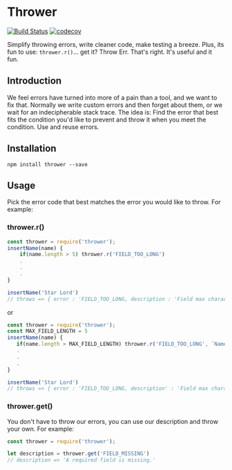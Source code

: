 # Thrower
[![Build Status](https://travis-ci.org/hectotruj/thrower.svg?branch=master)](https://travis-ci.org/hectotruj/thrower)
[![codecov](https://codecov.io/gh/hectotruj/thrower/branch/master/graph/badge.svg)](https://codecov.io/gh/hectotruj/thrower) 

Simplify throwing errors, write cleaner code, make testing a breeze. Plus, its fun to use: `thrower.r()`... get it? Throw Err. That's right. It's useful and it fun. 
## Introduction

We feel errors have turned into more of a pain than a tool, and we want to fix that. Normally we write custom errors and then forget about them, or we wait for an indecipherable stack trace. The idea is: Find the error that best fits the condition you'd like to prevent and throw it when you meet the condition. Use and reuse errors.

## Installation
```
npm install thrower --save
```

## Usage
Pick the error code that best matches the error you would like to throw. For example:

### thrower.r()
```js
const thrower = require('thrower');
insertName(name) {
    if(name.length > 5) thrower.r('FIELD_TOO_LONG')
    .
    .
    .
}

insertName('Star Lord')
// throws => { error : 'FIELD_TOO_LONG, description : 'Field max character limit exceeded.', details : 'at insertName(/home/example/index.js:3:10)'}
```

or

 ```js
const thrower = require('thrower');
const MAX_FIELD_LENGTH = 5
insertName(name) {
    if(name.length > MAX_FIELD_LENGTH) thrower.r('FIELD_TOO_LONG', `Name must be less than ${MAX_FILED_LENGTH} chars.`)
    .
    .
    .
}

insertName('Star Lord')
// throws => { error : 'FIELD_TOO_LONG, description' : 'Field max character limit exceeded.', details : 'at insertName(/home/example/index.js:4:10)', message : 'Name must be less than 5 chars.'}
```

### thrower.get()
You don't have to throw our errors, you can use our description and throw your own. For example:

```js
const thrower = require('thrower');

let description = thrower.get('FIELD_MISSING')
// description => 'A required field is missing.'
```

